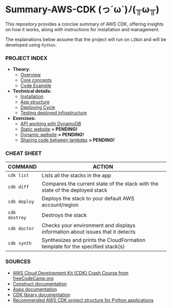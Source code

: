 # Summary-AWS-CDK (っ´ω`)ﾉ(╥ω╥)

This repository provides a concise summary of AWS CDK, offering insights on how it works, along with instructions for installation and management.

The explanations below assume that the project will run on `LINUX` and will be developed using `Python`.

### PROJECT INDEX

- __Theory:__
    - [Overview](./src/docs/01-overview.md)
    - [Core concepts](./src/docs/02-core-concepts.md)
    - [Code Example](./src/docs/03-code-example.md)
- __Technical details:__
    - [Installation](./src/docs/04-setup-instructions.md)
    - [App structure](./src/docs/05-app-folder-structure.md)
    - [Deploying Cycle](./src/docs/06-deploying-cycle.md)
    - [Testing deployed infrastructure](./src/docs/07-testing-infrastructure.md)
- __Exercises:__
    - [API working with DynamoDB](./src/excercises/01-simple-api-lambda-dynamodb/README.md)
    - [Static website](./src/excercises/02-simple-web-page/README.md) __> PENDING!__
    - [Dynamic website](./src/excercises/03-web-page-with-db/README.md) __> PENDING!__
    - [Sharing code between lambdas](./src/excercises/04-sharing-code-between-lambdas/README.md) __> PENDING!__

### CHEAT SHEET

| __COMMAND__ | __ACTION__ |
|---|---|
| `cdk list` | Lists all the stacks in the app |
| `cdk diff` | Compares the current state of the stack with the state of the deployed stack |
| `cdk deploy` | Deploys the stack to your default AWS account/region |
| `cdk destroy` | Destroys the stack |
| `cdk doctor` | Checks your environment and displays information about issues that it detects |
| `cdk synth` | Synthesizes and prints the CloudFormation template for the specified stack(s) |

### SOURCES

- [AWS Cloud Development Kit (CDK) Crash Course from freeCodeCamp.org](https://www.youtube.com/watch?v=T-H4nJQyMig)
- [Construct documentation](https://docs.aws.amazon.com/cdk/v2/guide/constructs.html)
- [Apps documentation](https://docs.aws.amazon.com/cdk/v2/guide/apps.html)
- [CDK library documentation](https://docs.aws.amazon.com/cdk/v2/guide/libraries.html)
- [Recommended AWS CDK project structure for Python applications](https://aws.amazon.com/blogs/developer/recommended-aws-cdk-project-structure-for-python-applications/)